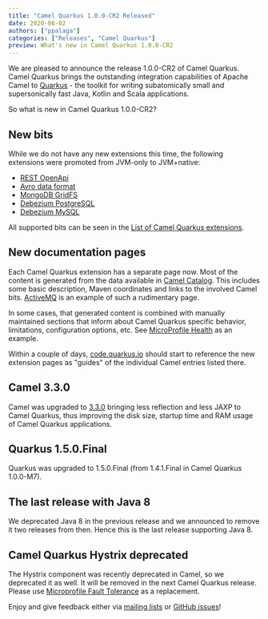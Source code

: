 ```yaml
---
title: "Camel Quarkus 1.0.0-CR2 Released"
date: 2020-06-02
authors: ["ppalaga"]
categories: ["Releases", "Camel Quarkus"]
preview: What's new in Camel Quarkus 1.0.0-CR2
---
```


We are pleased to announce the release 1.0.0-CR2 of Camel Quarkus. Camel Quarkus brings the outstanding integration
capabilities of Apache Camel to [Quarkus](https://quarkus.io/) - the toolkit for writing subatomically small and
supersonically fast Java, Kotlin and Scala applications.

So what is new in Camel Quarkus 1.0.0-CR2?

## New bits

While we do not have any new extensions this time, the following extensions were promoted from JVM-only to JVM+native:

* [REST OpenApi](https://camel.apache.org/camel-quarkus/latest/extensions/rest-openapi.html)
* [Avro data format](https://camel.apache.org/camel-quarkus/latest/extensions/avro.html)
* [MongoDB GridFS](https://camel.apache.org/camel-quarkus/latest/extensions/mongodb-gridfs.html)
* [Debezium PostgreSQL](https://camel.apache.org/camel-quarkus/latest/extensions/debezium-mysql.html)
* [Debezium MySQL](https://camel.apache.org/camel-quarkus/latest/extensions/debezium-mysql.html)

All supported bits can be seen in the [List of Camel Quarkus extensions](https://camel.apache.org/camel-quarkus/latest/list-of-camel-quarkus-extensions.html).

## New documentation pages

Each Camel Quarkus extension has a separate page now. Most of the content is generated from the data available in
[Camel Catalog](https://camel.apache.org/manual/latest/camel-catalog.html). This includes some basic description, Maven
coordinates and links to the involved Camel bits.
[ActiveMQ](https://camel.apache.org/camel-quarkus/latest/extensions/activemq.html) is an example of such a rudimentary
page.

In some cases, that generated content is combined with manually maintained sections that inform about Camel
Quarkus specific behavior, limitations, configuration options, etc. See [MicroProfile Health](https://camel.apache.org/camel-quarkus/latest/extensions/microprofile-health.html) as an example.

Within a couple of days, [code.quarkus.io](https://code.quarkus.io/) should start to reference the new extension pages
as "guides" of the individual Camel entries listed there.

## Camel 3.3.0

Camel was upgraded to [3.3.0](https://camel.apache.org/blog/Camel33-Whatsnew/) bringing less reflection and less JAXP to
Camel Quarkus, thus improving the disk size, startup time and RAM usage of Camel Quarkus applications.

## Quarkus 1.5.0.Final

Quarkus was upgraded to 1.5.0.Final (from 1.4.1.Final in Camel Quarkus 1.0.0-M7).

## The last release with Java 8

We deprecated Java 8 in the previous release and we announced to remove it two releases from then. Hence this is
the last release supporting Java 8.

## Camel Quarkus Hystrix deprecated

The Hystrix component was recently deprecated in Camel, so we deprecated it as well. It will be removed in the next
Camel Quarkus release. Please use
[Microprofile Fault Tolerance](https://camel.apache.org/camel-quarkus/latest/extensions/microprofile-fault-tolerance.html)
as a replacement.

Enjoy and give feedback either via [mailing lists](https://camel.apache.org/manual/latest/mailing-lists.html)
or [GitHub issues](https://github.com/apache/camel-quarkus/issues)!

